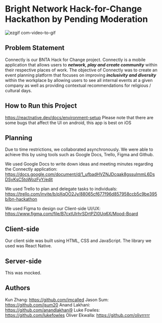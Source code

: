 # Bright Network Hack-for-Change Hackathon by Pending Moderation

![ezgif com-video-to-gif](https://github.com/olivrrrrr/BNTA-Hackathon/assets/68692361/017caade-ec5c-4870-9919-848700b6969c)

## Problem Statement

Connectly is our BNTA Hack for Change project. Connectly is a mobile application that allows users to ***network, play and create community*** within their respective places of work. The objective of Connectly was to create an event planning platform that focuses on improving ***inclusivity and diversity*** within the workplace by allowing users to see all internal events at a given company as well as providing contextual recommendations for religious / cultural days. 

## How to Run this Project
https://reactnative.dev/docs/environment-setup
Please note that there are some bugs that affect the UI on android, this app is best on iOS

## Planning

Due to time restrictions, we collaborated asynchronously. We were able to achieve this by using tools such as Google Docs, Trello, Figma and Github. 

We used Google Docs to write down ideas and meeting minutes regarding the Connectly application: 
https://docs.google.com/document/d/1_ufbadHVZNJDcqak8gssuImmL6DsDSyKsC5toWozFyY/edit 

We used Trello to plan and delegate tasks to individuals: https://trello.com/invite/b/pXqOO2Jy/88065cf677f96d857958ccb5c9be395b/bn-hackathon

We used Figma to design our Client-side UI/UX: 
https://www.figma.com/file/B7cxtUlrhrSDrtPZI0Uq6X/Mood-Board

## Client-side

Our client side was built using HTML, CSS and JavaScript. The library we used was React Native. 

## Server-side

This was mocked. 

## Authors
Kun Zhang: https://github.com/imcalled 
Jason Sum: https://github.com/jsum20 
Anand Lakhani:  https://github.com/anandlakhani9 
Luke Fowles: https://github.com/lukefowles 
Oliver Ekwalla: https://github.com/olivrrrrr 
